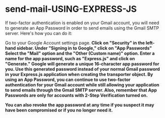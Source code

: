 # send-mail-USING-EXPRESS-JS

If two-factor authentication is enabled on your Gmail account, you will need to generate an App Password in order to send emails using the Gmail SMTP server. Here's how you can do it:

Go to your Google Account settings page.<b>
Click on "Security" in the left-hand sidebar.<b>
Under "Signing in to Google," click on "App Passwords"<b>
Select the "Mail" option and the "Other (Custom name)" option.<b>
Enter a name for the app password, such as "Express.js" and click on "Generate."<b>
Google will generate a unique 16-character app password for you.<b>
Use this generated password instead of your normal Gmail password in your Express.js application when creating the transporter object.<b>
By using an App Password, you can continue to use two-factor authentication for your Gmail account while still allowing your application to send emails through the Gmail SMTP server. Also, remember that App Passwords are only for accounts with 2-Step Verification turned on.<b>

You can also revoke the app password at any time if you suspect it may have been compromised or if you no longer need it.
